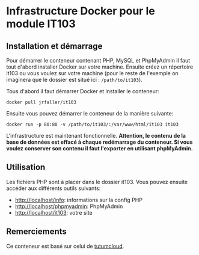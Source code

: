 # Infrastructure Docker pour le module IT103

## Installation et démarrage

Pour démarrer le conteneur contenant PHP, MySQL et PhpMyAdmin il faut tout d'abord installer Docker sur votre machine. Ensuite créez un répertoire it103 ou vous voulez sur votre machine (pour le reste de l'exemple on imaginera que le dossier est situé ici : `/path/to/it103`).

Tous d'abord il faut démarrer Docker et installer le conteneur:

`docker pull jrfaller/it103`

Ensuite vous pouvez démarrer le conteneur de la manière suivante:

`docker run -p 80:80 -v /path/to/it103/:/var/www/html/it103 it103`

L'infrastructure est maintenant fonctionnelle. **Attention, le contenu de la base de données est effacé à chaque redémarrage du conteneur. Si vous voulez conserver son contenu il faut l'exporter en utilisant phpMyAdmin.**

## Utilisation

Les fichiers PHP sont à placer dans le dossier it103. Vous pouvez ensuite accéder aux différents outils suivants:

- <http://localhost/info>: informations sur la config PHP
- <http://localhost/phpmyadmin>: PhpMyAdmin
- <http://localhost/it103>: votre site

## Remerciements

Ce conteneur est basé sur celui de [tutumcloud](https://github.com/tutumcloud/lamp).